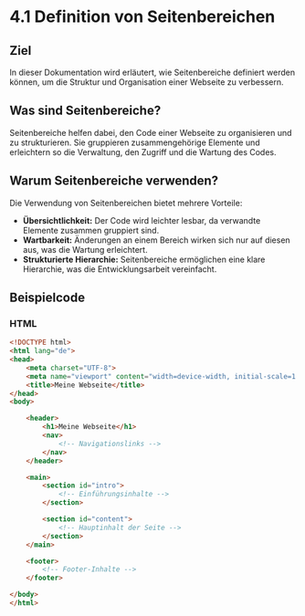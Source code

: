 # 4.1 Definition von Seitenbereichen

## Ziel

In dieser Dokumentation wird erläutert, wie Seitenbereiche definiert werden können, um die Struktur und Organisation einer Webseite zu verbessern.

## Was sind Seitenbereiche?

Seitenbereiche helfen dabei, den Code einer Webseite zu organisieren und zu strukturieren. Sie gruppieren zusammengehörige Elemente und erleichtern so die Verwaltung, den Zugriff und die Wartung des Codes.

## Warum Seitenbereiche verwenden?

Die Verwendung von Seitenbereichen bietet mehrere Vorteile:
- **Übersichtlichkeit:** Der Code wird leichter lesbar, da verwandte Elemente zusammen gruppiert sind.
- **Wartbarkeit:** Änderungen an einem Bereich wirken sich nur auf diesen aus, was die Wartung erleichtert.
- **Strukturierte Hierarchie:** Seitenbereiche ermöglichen eine klare Hierarchie, was die Entwicklungsarbeit vereinfacht.

## Beispielcode

### HTML
```html
<!DOCTYPE html>
<html lang="de">
<head>
    <meta charset="UTF-8">
    <meta name="viewport" content="width=device-width, initial-scale=1.0">
    <title>Meine Webseite</title>
</head>
<body>

    <header>
        <h1>Meine Webseite</h1>
        <nav>
            <!-- Navigationslinks -->
        </nav>
    </header>

    <main>
        <section id="intro">
            <!-- Einführungsinhalte -->
        </section>

        <section id="content">
            <!-- Hauptinhalt der Seite -->
        </section>
    </main>

    <footer>
        <!-- Footer-Inhalte -->
    </footer>

</body>
</html>
